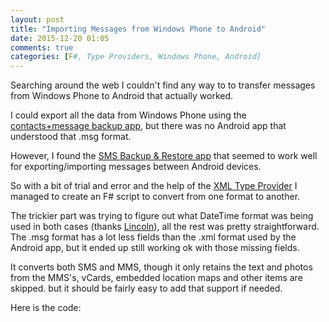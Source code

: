 ```yaml
---
layout: post
title: "Importing Messages from Windows Phone to Android"
date: 2015-12-20 01:05
comments: true
categories: [F#, Type Providers, Windows Phone, Android]
---
```


Searching around the web I couldn't find any way to to transfer messages from Windows Phone to Android that actually worked.

I could export all the data from Windows Phone using the [contacts+message backup app](https://www.microsoft.com/en-gb/store/apps/contacts-message-backup/9nblgggz57gm), but there was no Android app that understood that .msg format.

However, I found the [SMS Backup & Restore app](https://play.google.com/store/apps/details?id=com.riteshsahu.SMSBackupRestore&hl=en) that seemed to work well for exporting/importing messages between Android devices.

So with a bit of trial and error and the help of the [XML Type Provider](http://fsharp.github.io/FSharp.Data/library/XmlProvider.html) I managed to create an F# script to convert from one format to another. 

The trickier part was trying to figure out what DateTime format was being used in both cases (thanks [Lincoln](https://twitter.com/LincolnAtkinson/status/678314345508433921)), all the rest was pretty straightforward. The .msg format has a lot less fields than the .xml format used by the Android app, but it ended up still working ok with those missing fields. 

It converts both SMS and MMS, though it only retains the text and photos from the MMS's, vCards, embedded location maps and other items are skipped. but it should be fairly easy to add that support if needed.

Here is the code:

<script src="https://gist.github.com/ovatsus/2dd82172dcd8308d559c.js"></script>